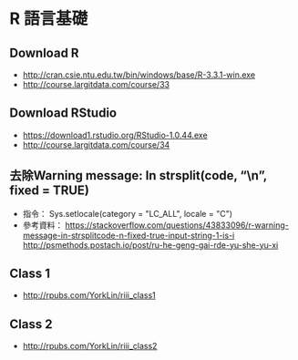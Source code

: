 ﻿# R 語言基礎

## Download R
- http://cran.csie.ntu.edu.tw/bin/windows/base/R-3.3.1-win.exe 
- http://course.largitdata.com/course/33

## Download RStudio
- https://download1.rstudio.org/RStudio-1.0.44.exe 
- http://course.largitdata.com/course/34

## 去除Warning message: In strsplit(code, “\n”, fixed = TRUE)
- 指令： Sys.setlocale(category = "LC_ALL", locale = "C")
- 參考資料： 
    https://stackoverflow.com/questions/43833096/r-warning-message-in-strsplitcode-n-fixed-true-input-string-1-is-i
    http://psmethods.postach.io/post/ru-he-geng-gai-rde-yu-she-yu-xi

## Class 1 
- http://rpubs.com/YorkLin/riii_class1

## Class 2 
- http://rpubs.com/YorkLin/riii_class2
